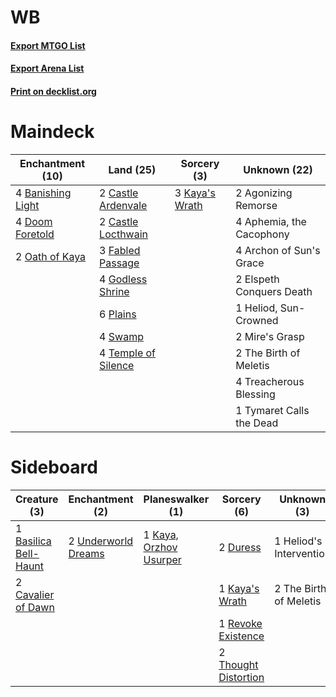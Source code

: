 # WB

#### [Export MTGO List](../collection/WB/WB.txt)
#### [Export Arena List](../collection/WB/WB_arena.txt)
#### [Print on decklist.org](http://decklist.org/?deckmain=2%09Agonizing%20Remorse%0A4%09Aphemia,%20the%20Cacophony%0A4%09Archon%20of%20Sun's%20Grace%0A4%09Banishing%20Light%0A2%09Castle%20Ardenvale%0A2%09Castle%20Locthwain%0A4%09Doom%20Foretold%0A2%09Elspeth%20Conquers%20Death%0A3%09Fabled%20Passage%0A4%09Godless%20Shrine%0A1%09Heliod,%20Sun-Crowned%0A3%09Kaya's%20Wrath%0A2%09Mire's%20Grasp%0A2%09Oath%20of%20Kaya%0A6%09Plains%0A4%09Swamp%0A4%09Temple%20of%20Silence%0A2%09The%20Birth%20of%20Meletis%0A4%09Treacherous%20Blessing%0A1%09Tymaret%20Calls%20the%20Dead&deckside=1%09Basilica%20Bell-Haunt%0A2%09Cavalier%20of%20Dawn%0A2%09Duress%0A1%09Heliod's%20Intervention%0A1%09Kaya's%20Wrath%0A1%09Kaya,%20Orzhov%20Usurper%0A1%09Revoke%20Existence%0A2%09The%20Birth%20of%20Meletis%0A2%09Thought%20Distortion%0A2%09Underworld%20Dreams)
# Maindeck

|                                      Enchantment (10)                                      |                                          Land (25)                                           |                                       Sorcery (3)                                       |      Unknown (22)      |
|--------------------------------------------------------------------------------------------|----------------------------------------------------------------------------------------------|-----------------------------------------------------------------------------------------|------------------------|
|4 [Banishing Light](http://gatherer.wizards.com/Pages/Card/Details.aspx?multiverseid=405135)|2 [Castle Ardenvale](http://gatherer.wizards.com/Pages/Card/Details.aspx?multiverseid=473200) |3 [Kaya's Wrath](http://gatherer.wizards.com/Pages/Card/Details.aspx?multiverseid=457331)|2 Agonizing Remorse     |
|4 [Doom Foretold](http://gatherer.wizards.com/Pages/Card/Details.aspx?multiverseid=473149)  |2 [Castle Locthwain](http://gatherer.wizards.com/Pages/Card/Details.aspx?multiverseid=473203) |                                                                                         |4 Aphemia, the Cacophony|
|2 [Oath of Kaya](http://gatherer.wizards.com/Pages/Card/Details.aspx?multiverseid=461136)   |3 [Fabled Passage](http://gatherer.wizards.com/Pages/Card/Details.aspx?multiverseid=473206)   |                                                                                         |4 Archon of Sun's Grace |
|                                                                                            |4 [Godless Shrine](http://gatherer.wizards.com/Pages/Card/Details.aspx?multiverseid=405099)   |                                                                                         |2 Elspeth Conquers Death|
|                                                                                            |6 [Plains](http://gatherer.wizards.com/Pages/Card/Details.aspx?multiverseid=439856)           |                                                                                         |1 Heliod, Sun-Crowned   |
|                                                                                            |4 [Swamp](http://gatherer.wizards.com/Pages/Card/Details.aspx?multiverseid=439858)            |                                                                                         |2 Mire's Grasp          |
|                                                                                            |4 [Temple of Silence](http://gatherer.wizards.com/Pages/Card/Details.aspx?multiverseid=373522)|                                                                                         |2 The Birth of Meletis  |
|                                                                                            |                                                                                              |                                                                                         |4 Treacherous Blessing  |
|                                                                                            |                                                                                              |                                                                                         |1 Tymaret Calls the Dead|


# Sideboard

|                                          Creature (3)                                          |                                       Enchantment (2)                                        |                                        Planeswalker (1)                                         |                                          Sorcery (6)                                          |      Unknown (3)      |
|------------------------------------------------------------------------------------------------|----------------------------------------------------------------------------------------------|-------------------------------------------------------------------------------------------------|-----------------------------------------------------------------------------------------------|-----------------------|
|1 [Basilica Bell-Haunt](http://gatherer.wizards.com/Pages/Card/Details.aspx?multiverseid=457300)|2 [Underworld Dreams](http://gatherer.wizards.com/Pages/Card/Details.aspx?multiverseid=129779)|1 [Kaya, Orzhov Usurper](http://gatherer.wizards.com/Pages/Card/Details.aspx?multiverseid=460129)|2 [Duress](http://gatherer.wizards.com/Pages/Card/Details.aspx?multiverseid=14557)             |1 Heliod's Intervention|
|2 [Cavalier of Dawn](http://gatherer.wizards.com/Pages/Card/Details.aspx?multiverseid=466764)   |                                                                                              |                                                                                                 |1 [Kaya's Wrath](http://gatherer.wizards.com/Pages/Card/Details.aspx?multiverseid=457331)      |2 The Birth of Meletis |
|                                                                                                |                                                                                              |                                                                                                 |1 [Revoke Existence](http://gatherer.wizards.com/Pages/Card/Details.aspx?multiverseid=378397)  |                       |
|                                                                                                |                                                                                              |                                                                                                 |2 [Thought Distortion](http://gatherer.wizards.com/Pages/Card/Details.aspx?multiverseid=466871)|                       |

